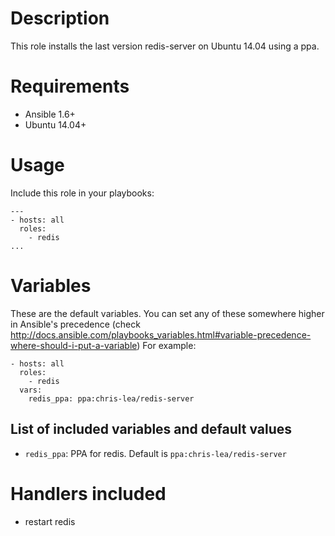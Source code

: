 # Description
This role installs the last version redis-server on Ubuntu 14.04 using a ppa.

# Requirements

* Ansible 1.6+
* Ubuntu 14.04+

# Usage
Include this role in your playbooks:
```
---
- hosts: all
  roles:
    - redis
...
```

# Variables 

These are the default variables. You can set any of these somewhere higher in Ansible's precedence (check 
http://docs.ansible.com/playbooks_variables.html#variable-precedence-where-should-i-put-a-variable)
For example:
```
- hosts: all
  roles:
    - redis
  vars:
    redis_ppa: ppa:chris-lea/redis-server
```

## List of included variables and default values

* ```redis_ppa```: PPA for redis. Default is ```ppa:chris-lea/redis-server```

# Handlers included

* restart redis
